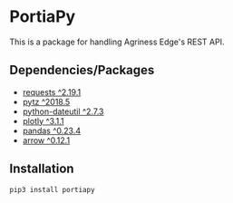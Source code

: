 # PortiaPy

This is a package for handling Agriness Edge's REST API. 

## Dependencies/Packages

* [requests ^2.19.1](http://docs.python-requests.org/en/master/)
* [pytz ^2018.5](http://pytz.sourceforge.net/)
* [python-dateutil ^2.7.3](https://dateutil.readthedocs.io/en/stable/)
* [plotly ^3.1.1](https://plot.ly/)
* [pandas ^0.23.4](https://pandas.pydata.org/)
* [arrow ^0.12.1](https://arrow.readthedocs.io/en/latest/)

## Installation

``` pip3 install portiapy ```
